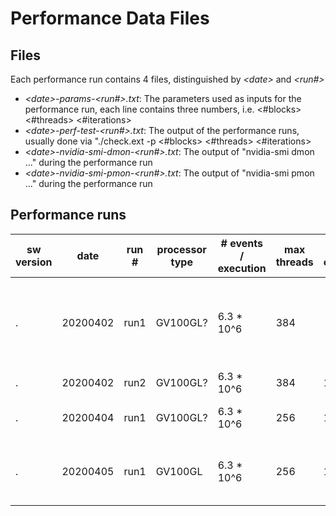 # Performance Data Files

## Files 
Each performance run contains 4 files, distinguished by _\<date>_ and _\<run#>_ 

* _\<date>-params-\<run#>.txt_: The parameters used as inputs for the performance run, each line contains three numbers, i.e. <#blocks> <#threads> <#iterations>
* _\<date>-perf-test-\<run#>.txt_: The output of the performance runs, usually done via "./check.ext -p \<#blocks> \<#threads> \<#iterations>
* _\<date>-nvidia-smi-dmon-\<run#>.txt_: The output of "nvidia-smi dmon ..." during the performance run
* _\<date>-nvidia-smi-pmon-\<run#>.txt_: The output of "nvidia-smi pmon ..." during the performance run

## Performance runs

sw version | date | run # | processor type | # events / execution | max threads | # configs | Comment
--- | --- | --- | --- | --- | --- | --- | ---
. | 20200402 | run1 | GV100GL? | 6.3 * 10^6 | 384 | | 16 iterations fixed, try max number of threads / block
. | 20200402 | run2 | GV100GL? | 6.3 * 10^6 | 384 | 108 | full mesh of configs 
. | 20200404 | run1 | GV100GL? | 6.3 * 10^6 | 256 | 108 | step size of threads is power of 2 
. | 20200405 | run1 | GV100GL | 6.3 * 10^6 | 256 | 108 | re-run 20200404-*-run1, check variance
